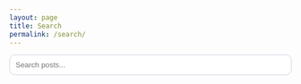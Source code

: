 ```yaml
---
layout: page
title: Search
permalink: /search/
---
```


<input type="text" id="search-input" placeholder="Search posts..." style="width:100%;padding:10px;border-radius:10px;border:1px solid #cbd5e1;">
<ul id="results-container" class="search-results"></ul>

<script src="https://cdn.jsdelivr.net/npm/simple-jekyll-search@1.11.1/dest/simple-jekyll-search.min.js"></script>
<script>
  SimpleJekyllSearch({
    searchInput: document.getElementById('search-input'),
    resultsContainer: document.getElementById('results-container'),
    json: '/search.json',
    searchResultTemplate: '<li><a href="{url}">{title}</a><span> — {date}</span></li>',
    noResultsText: '<li>No results</li>',
    limit: 20,
    fuzzy: true
  })
</script>

<style>
.search-results{list-style:none;padding-left:0;margin-top:12px}
.search-results li{padding:8px 0;border-bottom:1px solid #e2e8f0}
.search-results a{font-weight:700}
  .search-results span{color:#334155;margin-left:6px}
  </style>
